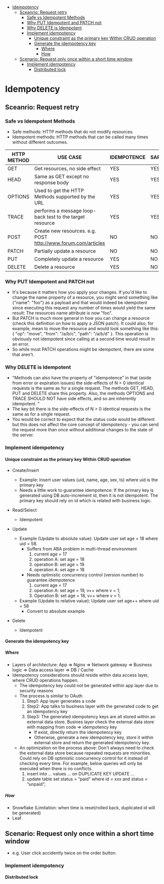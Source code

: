
<!-- MarkdownTOC -->

- [Idempotency](#idempotency)
	- [Sceanrio: Request retry](#sceanrio-request-retry)
		- [Safe vs Idempotent Methods](#safe-vs-idempotent-methods)
		- [Why PUT Idempotent and PATCH not](#why-put-idempotent-and-patch-not)
		- [Why DELETE is Idempotent](#why-delete-is-idempotent)
		- [Implement idempotency](#implement-idempotency)
			- [Unique constraint as the primary key Within CRUD operation](#unique-constraint-as-the-primary-key-within-crud-operation)
			- [Generate the idempotency key](#generate-the-idempotency-key)
				- [Where](#where)
				- [How](#how)
	- [Scenario: Request only once within a short time window](#scenario-request-only-once-within-a-short-time-window)
		- [Implement idempotency](#implement-idempotency-1)
			- [Distributed lock](#distributed-lock)

<!-- /MarkdownTOC -->

# Idempotency
## Sceanrio: Request retry
### Safe vs Idempotent Methods
* Safe methods: HTTP methods that do not modify resources. 
* Idempotent methods: HTTP methods that can be called many times without different outcomes. 

| HTTP METHOD  |  USE CASE | IDEMPOTENCE  |  SAFETY  |
|---|---|---|---|
| GET  | Get resources, no side effect | YES  | YES  |
| HEAD  | Same as GET except no response body | YES | YES  |
| OPTIONS | Used to get the HTTP Methods supported by the URL | YES  | YES  |
| TRACE  | performs a message loop-back test to the target resource | YES  | YES  |
| POST  | Create new resources. e.g. POST http://www.forum.com/articles | NO  | NO  |
| PATCH  | Partially update a resource | NO  | NO  |
| PUT  | Completely update a resource | YES | NO  |
| DELETE | Delete a resource | YES  | NO |

### Why PUT Idempotent and PATCH not
* It's because it matters how you apply your changes. If you'd like to change the name property of a resource, you might send something like {"name": "foo"} as a payload and that would indeed be idempotent since executing this request any number of times would yield the same result: The resources name attribute is now "foo".
* But PATCH is much more general in how you can change a resource (check this definition on how to apply a JSON patch). It could also, for example, mean to move the resource and would look something like this: { "op": "move", "from": "/a/b/c", "path": "/a/b/d" }. This operation is obviously not idempotent since calling at a second time would result in an error.
* So while most PATCH operations might be idempotent, there are some that aren't.

### Why DELETE is Idempotent
* "Methods can also have the property of "idempotence" in that (aside from error or expiration issues) the side-effects of N > 0 identical requests is the same as for a single request. The methods GET, HEAD, PUT and DELETE share this property. Also, the methods OPTIONS and TRACE SHOULD NOT have side effects, and so are inherently idempotent. "
* The key bit there is the side-effects of N > 0 identical requests is the same as for a single request.
* You would be correct to expect that the status code would be different but this does not affect the core concept of idempotency - you can send the request more than once without additional changes to the state of the server.

### Implement idempotency
#### Unique constraint as the primary key Within CRUD operation
* Create/Insert
	- Example: Insert user values (uid, name, age, sex, ts) where uid is the primary key
	- Needs a little work to guarantee idempotence: If the primary key is generated using DB auto-increment id, then it is not idempotent. The primary key should rely on id which is related with business logic. 

* Read/Select
	- Idempotent

* Update
	- Example (Update to absolute value): Update user set age = 18 where uid = 58. 
		- Suffers from ABA problem in multi-thread environment
			1. current age = 17
			2. operation A: set age = 18
			3. operation B: set age = 19
			4. operation A: set age = 18		
		- Needs optimistic concurrency control (version number) to guarantee idempotence
			1. current age = 17
			2. operation A: set age = 19, v++ where v = 1; 
			3. Operation B: set age = 18, v++ where v = 1;
	- Example (Update to relative value): Update user set age++ where uid = 58
		- Convert to absolute example

* Delete
	- Idempotent

#### Generate the idempotency key
##### Where
* Layers of architecture: App => Nginx => Network gateway => Business logic => Data access layer => DB / Cache
* Idempotency considerations should reside within data access layer, where CRUD operations happen.
	- The idempotency key could not be generated within app layer due to security reasons
	- The process is similar to OAuth
		1. Step1: App layer generates a code
		2. Step2: App talks to business layer with the generated code to get an idempotency key
		3. Step3: The generated idempotency keys are all stored within an external data store. Busines layer check the external data store with mapping from code => idempotency key
			+ If exist, directly return the idempotency key
			+ Otherwise, generate a new idempotency key, store it within external store and return the generated idempotency key. 
	- An optimization on the process above: Don't always need to check the external data store because repeated requests are minorities. Could rely on DB optimistic concurrency control for it instead of checking every time. For example, below queries will only be executed when there is no conflicts.
		1. insert into … values … on DUPLICATE KEY UPDATE …
		2. update table set status = “paid” where id = xxx and status = “unpaid”;

##### How
* Snowflake (Limitation: when time is reset/rolled back, duplicated id will be generated)
* Leaf

## Scenario: Request only once within a short time window
* e.g. User click accidently twice on the order button.

### Implement idempotency
#### Distributed lock

